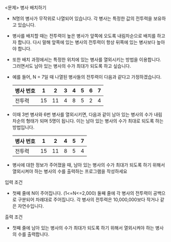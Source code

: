 <문제> 병사 배치하기

* N명의 병사가 무작위로 나열되어 있습니다. 각 병사는 특정한 값의 전투력을 보유하고 있습니다.

* 병사를 배치할 때는 전투력이 높은 병사가 앞쪽에 오도록 내림차순으로 배치를 하고자 합니다. 다시 말해 앞쪽에 있는 병사의 전투력이 항상 뒤쪽에 있는 병사보다 높아야 합니다.

* 또한 배치 과정에서는 특정한 위치에 있는 병사를 열외시키는 방법을 이용합니다. 그러면서도 남아 있는 병사의 수가 최대가 되도록 하고 싶습니다.

* 예를 들어, N = 7일 때 나열된 병사들의 전투력이 다음과 같다고 가정하겠습니다.

  | 병사 번호 | 1    | 2    | 3    | 4    | 5    | 6    | 7    |
  | --------- | ---- | ---- | ---- | ---- | ---- | ---- | ---- |
  | 전투력    | 15   | 11   | 4    | 8    | 5    | 2    | 4    |

* 이때 3번 병사와 6번 병사를 열외시키면, 다음과 같이 남아 있는 병사의 수가 내림차순의 형태가 되며 5명이 됩니다. 이는 남아 있는 병사의 수가 최대로 되도록 하는 방법입니다.

  | 병사 번호 | 1    | 2    | 4    | 5    | 7    |
  | --------- | ---- | ---- | ---- | ---- | ---- |
  | 전투력    | 15   | 11   | 8    | 5    | 4    |

* 병사에 대한 정보가 주어졌을 때, 남아 있는 병사의 수가 최대가 되도록 하기 위해서 열외시켜야 하는 병사의 수를 출력하는 프로그램을 작성하세요

입력 조건

* 첫째 줄에 N이 주어집니다. (1<=N<=2,000) 둘째 줄에 각 병사의 전투력이 공백으로 구분되어 차례대로 주어집니다. 각 병사의 전투력은 10,000,000보다 작거나 같은 자연수입니다.

출력 조건

* 첫째 줄에 남아 있는 병사의 수가 최대가 되도록 하기 위해서 열외시켜야 하는 병사의 수를 출력합니다.
